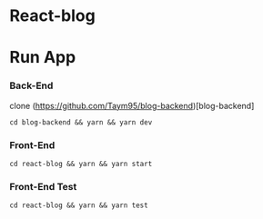 # React-blog

# Run App

### Back-End

clone (https://github.com/Taym95/blog-backend)[blog-backend]

`cd blog-backend && yarn && yarn dev`

### Front-End

`cd react-blog && yarn && yarn start`

### Front-End Test

`cd react-blog && yarn && yarn test`
